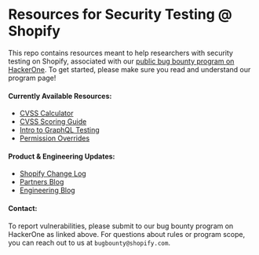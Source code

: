 # Resources for Security Testing @ Shopify

This repo contains resources meant to help researchers with security testing on Shopify, associated with our [public bug bounty program on HackerOne](https://hackerone.com/shopify). To get started, please make sure you read and understand our program page!

#### Currently Available Resources:
* [CVSS Calculator](https://shopify.github.io/appsec/cvss_calculator/)
* [CVSS Scoring Guide](cvss_scoring_guide.md)
* [Intro to GraphQL Testing](graphql/main_guide.md)
* [Permission Overrides](graphql/permission_overrides.md)

#### Product & Engineering Updates:
* [Shopify Change Log](https://changelog.shopify.com/)
* [Partners Blog](https://www.shopify.ca/partners/blog/topics/shopify-news)
* [Engineering Blog](https://shopify.engineering/)

#### Contact:
To report vulnerabilities, please submit to our bug bounty program on HackerOne as linked above. For questions about rules or program scope, you can reach out to us at `bugbounty@shopify.com`.
